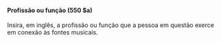 #### Profissão ou função (550 $a)

Insira, em inglês, a profissão ou função que a pessoa em questão exerce em conexão às fontes musicais.  

 